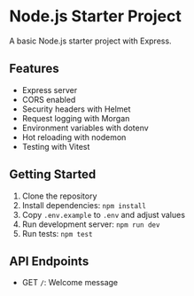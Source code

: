 # Node.js Starter Project

A basic Node.js starter project with Express.

## Features

- Express server
- CORS enabled
- Security headers with Helmet
- Request logging with Morgan
- Environment variables with dotenv
- Hot reloading with nodemon
- Testing with Vitest

## Getting Started

1. Clone the repository
2. Install dependencies: `npm install`
3. Copy `.env.example` to `.env` and adjust values
4. Run development server: `npm run dev`
5. Run tests: `npm test`

## API Endpoints

- GET `/`: Welcome message